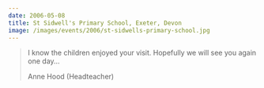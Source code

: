 ```yaml
---
date: 2006-05-08
title: St Sidwell's Primary School, Exeter, Devon
image: /images/events/2006/st-sidwells-primary-school.jpg
---
```


> I know the children enjoyed your visit. Hopefully we will see you again one day...
> 
> <footer>Anne Hood (Headteacher)</footer>
